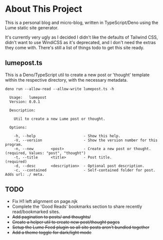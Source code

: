 # About This Project

This is a personal blog and micro-blog, written in TypeScript/Deno using the Lume static site generator.

It's currently very ugly as I decided I didn't like the defaults of Tailwind CSS, didn't want to use WindiCSS
as it's deprecated, and I don't need the extras they come with. There's still a list of things todo to get this site
ready.

## lumepost.ts

This is a Deno/TypeScript util to create a new post or 'thought' template within the respective directory, with
the necessary metadata.

`deno run --allow-read --allow-write lumepost.ts -h`
```
  Usage:   lumepost
  Version: 0.0.1   

  Description:

    Util to create a new Lume post or thought.

  Options:

    -h, --help                      - Show this help.                                                                          
    -V, --version                   - Show the version number for this program.                                                
    -n, --new        <post>         - Create a new post or thought.                       (required, Values: "post", "thought")
    -t, --title      <title>        - Post title.                                         (required)                           
    -d, --desc       <description>  - Optional post description.                                                               
    -c, --contained                 - Self-contained folder for post. Adds url: ./ meta. 
```

## TODO
* Fix H1 left alignment on page.njk
* Complete the 'Good Reads' bookmarks section to share recently read/bookmarked sites.
* ~~Add pagination to posts/ and thoughts/~~
* ~~Create a helper util to create new post/thought pages~~
* ~~Setup the Lume Feed plugin so all site posts aren't bundled together~~
* ~~Add a theme toggle for dark/light mode~~
